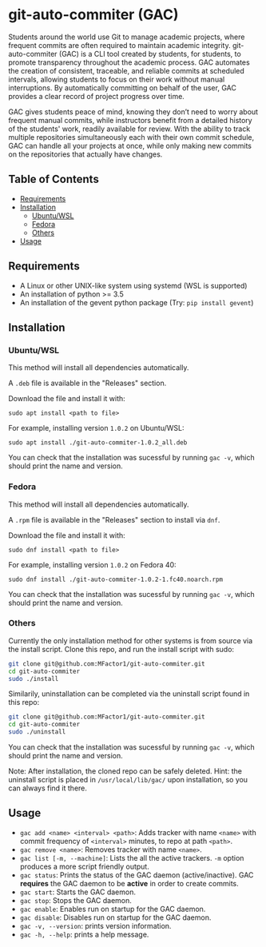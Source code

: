# git-auto-commiter (GAC)
Students around the world use Git to manage academic projects, where frequent commits are often required to maintain academic integrity. git-auto-commiter (GAC) is a CLI tool created by students, for students, to promote transparency throughout the academic process. GAC automates the creation of consistent, traceable, and reliable commits at scheduled intervals, allowing students to focus on their work without manual interruptions. By automatically committing on behalf of the user, GAC provides a clear record of project progress over time.

GAC gives students peace of mind, knowing they don’t need to worry about frequent manual commits, while instructors benefit from a detailed history of the students' work, readily available for review.
With the ability to track multiple repositories simultaneously each with their own commit schedule, GAC can handle all your projects at once, while only making new commits on the repositories that actually have changes.

## Table of Contents

- [Requirements](#requirements)
- [Installation](#installation)
  - [Ubuntu/WSL](#ubuntuwsl)
  - [Fedora](#fedora)
  - [Others](#others)
- [Usage](#usage)

## Requirements
- A Linux or other UNIX-like system using systemd (WSL is supported)
- An installation of python >= 3.5
- An installation of the gevent python package (Try: `pip install gevent`)

## Installation
### Ubuntu/WSL
This method will install all dependencies automatically.

A `.deb` file is available in the "Releases" section.

Download the file and install it with:
```
sudo apt install <path to file>
```
For example, installing version `1.0.2` on Ubuntu/WSL:
```
sudo apt install ./git-auto-commiter-1.0.2_all.deb
```
You can check that the installation was sucessful by running `gac -v`, which should print the name and version.
### Fedora
This method will install all dependencies automatically.

A `.rpm` file is available in the "Releases" section to install via `dnf`.

Download the file and install it with:
```
sudo dnf install <path to file>
```
For example, installing version `1.0.2` on Fedora 40:
```
sudo dnf install ./git-auto-commiter-1.0.2-1.fc40.noarch.rpm
```
You can check that the installation was sucessful by running `gac -v`, which should print the name and version.
### Others
Currently the only installation method for other systems is from source via the install script.
Clone this repo, and run the install script with sudo:
``` sh
git clone git@github.com:MFactor1/git-auto-commiter.git
cd git-auto-commiter
sudo ./install
```

Similarily, uninstallation can be completed via the uninstall script found in this repo:
``` sh
git clone git@github.com:MFactor1/git-auto-commiter.git
cd git-auto-commiter
sudo ./uninstall
```
You can check that the installation was sucessful by running `gac -v`, which should print the name and version.

Note: After installation, the cloned repo can be safely deleted. Hint: the uninstall script is placed in `/usr/local/lib/gac/` upon installation, so you can always find it there.

## Usage
- `gac add <name> <interval> <path>`: Adds tracker with name `<name>` with commit frequency of `<interval>` minutes, to repo at path `<path>`.
- `gac remove <name>`: Removes tracker with name `<name>`.
- `gac list [-m, --machine]`: Lists the all the active trackers. `-m` option produces a more script friendly output.
- `gac status`: Prints the status of the GAC daemon (active/inactive). GAC **requires** the GAC daemon to be **active** in order to create commits.
- `gac start`: Starts the GAC daemon.
- `gac stop`: Stops the GAC daemon.
- `gac enable`: Enables run on startup for the GAC daemon.
- `gac disable`: Disables run on startup for the GAC daemon.
- `gac -v, --version`: prints version information.
- `gac -h, --help`: prints a help message.
